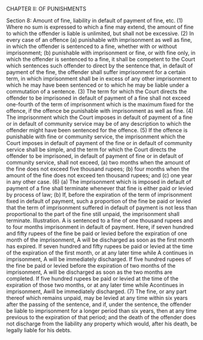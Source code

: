 CHAPTER II: OF PUNISHMENTS

Section 8: Amount of fine, liability in default of payment of fine, etc.
(1) Where no sum is expressed to which a fine may extend, the amount of fine to which the offender is liable is unlimited, but shall not be excessive. (2) In every case of an offence (a) punishable with imprisonment as well as fine, in which the offender is sentenced to a fine, whether with or without imprisonment; (b) punishable with imprisonment or fine, or with fine only, in which the offender is sentenced to a fine, it shall be competent to the Court which sentences such offender to direct by the sentence that, in default of payment of the fine, the offender shall suffer imprisonment for a certain term, in which imprisonment shall be in excess of any other imprisonment to which he may have been sentenced or to which he may be liable under a commutation of a sentence.
(3) The term for which the Court directs the offender to be imprisoned in default of payment of a fine shall not exceed one-fourth of the term of imprisonment which is the maximum fixed for the offence, if the offence be punishable with imprisonment as well as fine. (4) The imprisonment which the Court imposes in default of payment of a fine or in default of community service may be of any description to which the offender might have been sentenced for the offence. (5) If the offence is punishable with fine or community service, the imprisonment which the Court imposes in default of payment of the fine or in default of community service shall be simple, and the term for which the Court directs the offender to be imprisoned, in default of payment of fine or in default of community service, shall not exceed, (a) two months when the amount of the fine does not exceed five thousand rupees; (b) four months when the amount of the fine does not exceed ten thousand rupees; and (c) one year in any other case. (6) (a) The imprisonment which is imposed in default of payment of a fine shall terminate whenever that fine is either paid or levied by process of law; (b) If, before the expiration of the term of imprisonment fixed in default of payment, such a proportion of the fine be paid or levied that the term of imprisonment suffered in default of payment is not less than proportional to the part of the fine still unpaid, the imprisonment shall terminate.
Illustration.
A is sentenced to a fine of one thousand rupees and to four months imprisonment in default of payment. Here, if seven hundred and fifty rupees of the fine be paid or levied before the expiration of one month of the imprisonment, A will be discharged as soon as the first month has expired. If seven hundred and fifty rupees be paid or levied at the time of the expiration of the first month, or at any later time while A continues in imprisonment, A will be immediately discharged. If five hundred rupees of the fine be paid or levied before the expiration of two months of the imprisonment, A will be discharged as soon as the two months are completed. If five hundred rupees be paid or levied at the time of the expiration of those two months, or at any later time while Acontinues in imprisonment, Awill be immediately discharged. (7) The fine, or any part thereof which remains unpaid, may be levied at any time within six years after the passing of the sentence, and if, under the sentence, the offender be liable to imprisonment for a longer period than six years, then at any time previous to the expiration of that period; and the death of the offender does not discharge from the liability any property which would, after his death, be legally liable for his debts.

